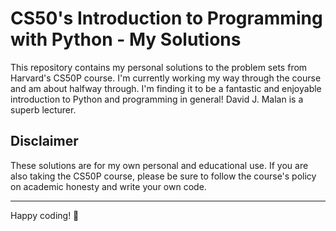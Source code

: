 # CS50's Introduction to Programming with Python - My Solutions

This repository contains my personal solutions to the problem sets from Harvard's CS50P course. I'm currently working my way through the course and am about halfway through. I'm finding it to be a fantastic and enjoyable introduction to Python and programming in general! David J. Malan is a superb lecturer.

## Disclaimer

These solutions are for my own personal and educational use. If you are also taking the CS50P course, please be sure to follow the course's policy on academic honesty and write your own code.

---

Happy coding! 🐍
